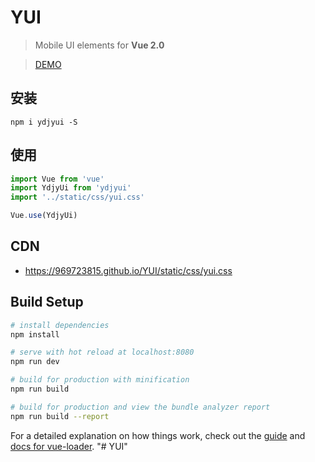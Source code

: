 # YUI
> Mobile UI elements for **Vue 2.0**

> [DEMO](https://969723815.github.io/YUI/dist/index.html)


## 安装
```shell
npm i ydjyui -S
```
## 使用
```javascript
import Vue from 'vue'
import YdjyUi from 'ydjyui'
import '../static/css/yui.css'

Vue.use(YdjyUi)
```

## CDN
- https://969723815.github.io/YUI/static/css/yui.css


## Build Setup

``` bash
# install dependencies
npm install

# serve with hot reload at localhost:8080
npm run dev

# build for production with minification
npm run build

# build for production and view the bundle analyzer report
npm run build --report
```

For a detailed explanation on how things work, check out the [guide](http://vuejs-templates.github.io/webpack/) and [docs for vue-loader](http://vuejs.github.io/vue-loader).
"# YUI" 
